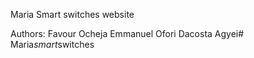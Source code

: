 Maria Smart switches website

Authors:
Favour Ocheja
Emmanuel Ofori
Dacosta Agyei#   M a r i a _ s m a r t _ s w i t c h e s  
 